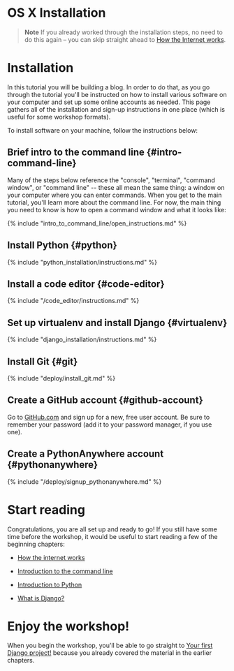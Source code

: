 # OS X Installation

> **Note** If you already worked through the installation steps, no need to do 
this again – you can skip straight ahead to 
[How the Internet works](../how_the_internet_works/README.md).

# Installation
In this tutorial you will be building a blog. 
In order to do that, as you go through the tutorial you'll be instructed on how 
to install various software on your computer and set up some online accounts as needed. 
This page gathers all of the installation and sign-up instructions in one place 
(which is useful for some workshop formats).

To install software on your machine, follow the instructions below:

## Brief intro to the command line {#intro-command-line}
Many of the steps below reference the "console", "terminal", "command window", 
or "command line" -- these all mean the same thing: a window on your computer 
where you can enter commands. When you get to the main tutorial, you'll learn 
more about the command line. 
For now, the main thing you need to know is how to open a command window and 
what it looks like:

{% include "intro_to_command_line/open_instructions.md" %}

## Install Python {#python}
{% include "python_installation/instructions.md" %}

## Install a code editor {#code-editor}
{% include "/code_editor/instructions.md" %}

## Set up virtualenv and install Django {#virtualenv}
{% include "django_installation/instructions.md" %}

## Install Git {#git}
{% include "deploy/install_git.md" %}

## Create a GitHub account {#github-account}
Go to [GitHub.com](https://www.github.com) and sign up for a new, free user account. 
Be sure to remember your password (add it to your password manager, if you use one).

## Create a PythonAnywhere account {#pythonanywhere}
{% include "/deploy/signup_pythonanywhere.md" %}

# Start reading

Congratulations, you are all set up and ready to go! If you still have some 
time before the workshop, it would be useful to start reading a few of the 
beginning chapters:

* [How the internet works](../how_the_internet_works/README.md)

* [Introduction to the command line](../intro_to_command_line/README.md)

* [Introduction to Python](../python_introduction/README.md)

* [What is Django?](../django/README.md)


# Enjoy the workshop!

When you begin the workshop, you'll be able to go straight to 
[Your first Django project!](../django_start_project/README.md) because you 
already covered the material in the earlier chapters.